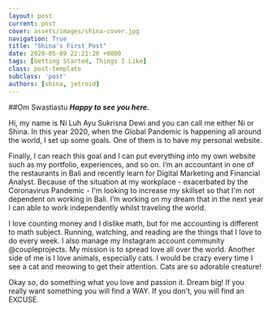 ```yaml
---
layout: post
current: post
cover: assets/images/shina-cover.jpg
navigation: True
title: "Shina's First Post"
date: 2020-05-09 22:21:20 +0800
tags: [Getting Started, Things I Like]
class: post-template
subclass: 'post'
authors: [shina, jetroid]
---
```



##Om  Swastiastu
***Happy to see you here.***

Hi, my name is Ni Luh Ayu Sukrisna Dewi and you can call me either Ni or Shina. In this year 2020, when the Global Pandemic is happening all around the world, I set up some goals. One of them is to have my personal website. 

Finally, I can reach this goal and I can put everything into my own website such as my portfolio, experiences, and so on. I’m an accountant in one of the restaurants in Bali and recently learn for Digital Marketing and Financial Analyst. Because of the situation at my workplace - exacerbated by the Coronavirus Pandemic - I'm looking to increase my skillset so that I'm not dependent on working in Bali. I’m working on my dream that in the next year I can able to work independently whilst traveling the world. 

I love counting money and I dislike math, but for me accounting is different to math subject. Running, watching, and reading are the things that I love to do every week. I also manage my Instagram account community @coupleprojects. My mission is to spread love all over the world. Another side of me is I love animals, especially cats. I would be crazy every time I see a cat and meowing to get their attention. Cats are so adorable creature!

Okay so, do something what you love and passion it. Dream big! If you really want something you will find a WAY. If you don’t, you will find an EXCUSE.
























 
